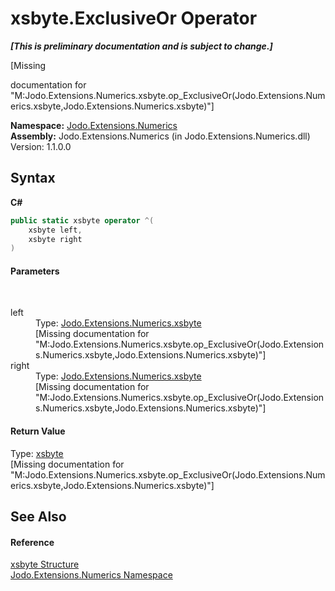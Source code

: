 # xsbyte.ExclusiveOr Operator 
 _**\[This is preliminary documentation and is subject to change.\]**_

\[Missing <summary> documentation for "M:Jodo.Extensions.Numerics.xsbyte.op_ExclusiveOr(Jodo.Extensions.Numerics.xsbyte,Jodo.Extensions.Numerics.xsbyte)"\]

**Namespace:**&nbsp;<a href="N_Jodo_Extensions_Numerics">Jodo.Extensions.Numerics</a><br />**Assembly:**&nbsp;Jodo.Extensions.Numerics (in Jodo.Extensions.Numerics.dll) Version: 1.1.0.0

## Syntax

**C#**<br />
``` C#
public static xsbyte operator ^(
	xsbyte left,
	xsbyte right
)
```


#### Parameters
&nbsp;<dl><dt>left</dt><dd>Type: <a href="T_Jodo_Extensions_Numerics_xsbyte">Jodo.Extensions.Numerics.xsbyte</a><br />\[Missing <param name="left"/> documentation for "M:Jodo.Extensions.Numerics.xsbyte.op_ExclusiveOr(Jodo.Extensions.Numerics.xsbyte,Jodo.Extensions.Numerics.xsbyte)"\]</dd><dt>right</dt><dd>Type: <a href="T_Jodo_Extensions_Numerics_xsbyte">Jodo.Extensions.Numerics.xsbyte</a><br />\[Missing <param name="right"/> documentation for "M:Jodo.Extensions.Numerics.xsbyte.op_ExclusiveOr(Jodo.Extensions.Numerics.xsbyte,Jodo.Extensions.Numerics.xsbyte)"\]</dd></dl>

#### Return Value
Type: <a href="T_Jodo_Extensions_Numerics_xsbyte">xsbyte</a><br />\[Missing <returns> documentation for "M:Jodo.Extensions.Numerics.xsbyte.op_ExclusiveOr(Jodo.Extensions.Numerics.xsbyte,Jodo.Extensions.Numerics.xsbyte)"\]

## See Also


#### Reference
<a href="T_Jodo_Extensions_Numerics_xsbyte">xsbyte Structure</a><br /><a href="N_Jodo_Extensions_Numerics">Jodo.Extensions.Numerics Namespace</a><br />